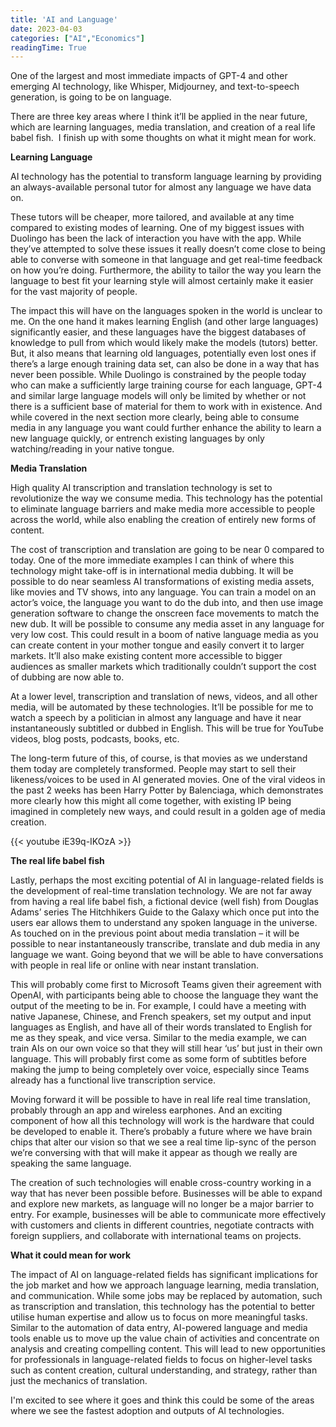 ```yaml
---
title: 'AI and Language'
date: 2023-04-03
categories: ["AI","Economics"]
readingTime: True 
---
```

One of the largest and most immediate impacts of GPT-4 and other emerging AI technology, like Whisper, Midjourney, and text-to-speech generation, is going to be on language.

There are three key areas where I think it’ll be applied in the near future, which are learning languages, media translation, and creation of a real life babel fish.  I finish up with some thoughts on what it might mean for work.

**Learning Language**

AI technology has the potential to transform language learning by providing an always-available personal tutor for almost any language we have data on.

These tutors will be cheaper, more tailored, and available at any time compared to existing modes of learning. One of my biggest issues with Duolingo has been the lack of interaction you have with the app. While they’ve attempted to solve these issues it really doesn’t come close to being able to converse with someone in that language and get real-time feedback on how you’re doing. Furthermore, the ability to tailor the way you learn the language to best fit your learning style will almost certainly make it easier for the vast majority of people.

The impact this will have on the languages spoken in the world is unclear to me. On the one hand it makes learning English (and other large languages) significantly easier, and these languages have the biggest databases of knowledge to pull from which would likely make the models (tutors) better. But, it also means that learning old languages, potentially even lost ones if there’s a large enough training data set, can also be done in a way that has never been possible. While Duolingo is constrained by the people today who can make a sufficiently large training course for each language, GPT-4 and similar large language models will only be limited by whether or not there is a sufficient base of material for them to work with in existence. And while covered in the next section more clearly, being able to consume media in any language you want could further enhance the ability to learn a new language quickly, or entrench existing languages by only watching/reading in your native tongue.

**Media Translation**

High quality AI transcription and translation technology is set to revolutionize the way we consume media. This technology has the potential to eliminate language barriers and make media more accessible to people across the world, while also enabling the creation of entirely new forms of content.

The cost of transcription and translation are going to be near 0 compared to today. One of the more immediate examples I can think of where this technology might take-off is in international media dubbing. It will be possible to do near seamless AI transformations of existing media assets, like movies and TV shows, into any language. You can train a model on an actor’s voice, the language you want to do the dub into, and then use image generation software to change the onscreen face movements to match the new dub. It will be possible to consume any media asset in any language for very low cost. This could result in a boom of native language media as you can create content in your mother tongue and easily convert it to larger markets. It’ll also make existing content more accessible to bigger audiences as smaller markets which traditionally couldn’t support the cost of dubbing are now able to.

At a lower level, transcription and translation of news, videos, and all other media, will be automated by these technologies. It’ll be possible for me to watch a speech by a politician in almost any language and have it near instantaneously subtitled or dubbed in English. This will be true for YouTube videos, blog posts, podcasts, books, etc.

The long-term future of this, of course, is that movies as we understand them today are completely transformed. People may start to sell their likeness/voices to be used in AI generated movies. One of the viral videos in the past 2 weeks has been Harry Potter by Balenciaga, which demonstrates more clearly how this might all come together, with existing IP being imagined in completely new ways, and could result in a golden age of media creation.

{{< youtube iE39q-IKOzA >}}


**The real life babel fish**

Lastly, perhaps the most exciting potential of AI in language-related fields is the development of real-time translation technology. We are not far away from having a real life babel fish, a fictional device (well fish) from Douglas Adams’ series The Hitchhikers Guide to the Galaxy which once put into the users ear allows them to understand any spoken language in the universe. As touched on in the previous point about media translation – it will be possible to near instantaneously transcribe, translate and dub media in any language we want. Going beyond that we will be able to have conversations with people in real life or online with near instant translation.

This will probably come first to Microsoft Teams given their agreement with OpenAI, with participants being able to choose the language they want the output of the meeting to be in. For example, I could have a meeting with native Japanese, Chinese, and French speakers, set my output and input languages as English, and have all of their words translated to English for me as they speak, and vice versa. Similar to the media example, we can train AIs on our own voice so that they will still hear ‘us’ but just in their own language. This will probably first come as some form of subtitles before making the jump to being completely over voice, especially since Teams already has a functional live transcription service.

Moving forward it will be possible to have in real life real time translation, probably through an app and wireless earphones. And an exciting component of how all this technology will work is the hardware that could be developed to enable it. There’s probably a future where we have brain chips that alter our vision so that we see a real time lip-sync of the person we’re conversing with that will make it appear as though we really are speaking the same language.

The creation of such technologies will enable cross-country working in a way that has never been possible before. Businesses will be able to expand and explore new markets, as language will no longer be a major barrier to entry. For example, businesses will be able to communicate more effectively with customers and clients in different countries, negotiate contracts with foreign suppliers, and collaborate with international teams on projects.

**What it could mean for work**

The impact of AI on language-related fields has significant implications for the job market and how we approach language learning, media translation, and communication. While some jobs may be replaced by automation, such as transcription and translation, this technology has the potential to better utilise human expertise and allow us to focus on more meaningful tasks. Similar to the automation of data entry, AI-powered language and media tools enable us to move up the value chain of activities and concentrate on analysis and creating compelling content. This will lead to new opportunities for professionals in language-related fields to focus on higher-level tasks such as content creation, cultural understanding, and strategy, rather than just the mechanics of translation.

I'm excited to see where it goes and think this could be some of the areas where we see the fastest adoption and outputs of AI technologies.
